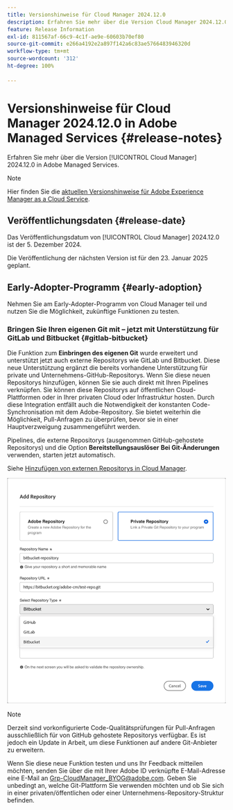 ```yaml
---
title: Versionshinweise für Cloud Manager 2024.12.0
description: Erfahren Sie mehr über die Version Cloud Manager 2024.12.0 in Adobe Managed Services.
feature: Release Information
exl-id: 811567af-66c9-4c1f-ae9e-60603b70ef80
source-git-commit: e266a4192e2a897f142a6c83ae5766483946320d
workflow-type: tm+mt
source-wordcount: '312'
ht-degree: 100%

---
```


# Versionshinweise für Cloud Manager 2024.12.0 in Adobe Managed Services {#release-notes}

<!-- RELEASE WIKI  https://wiki.corp.adobe.com/display/DMSArchitecture/Cloud+Manager+2024.12.0+Release -->

Erfahren Sie mehr über die Version [!UICONTROL Cloud Manager] 2024.12.0 in Adobe Managed Services.

>[!NOTE]
>
>Hier finden Sie die [aktuellen Versionshinweise für Adobe Experience Manager as a Cloud Service](https://experienceleague.adobe.com/de/docs/experience-manager-cloud-service/content/release-notes/home).

## Veröffentlichungsdaten {#release-date}

<!-- SAVE FOR FUTURE POSSIBLE USE No notable bugs or features for the September release of Cloud Manager. -->

Das Veröffentlichungsdatum von [!UICONTROL Cloud Manager] 2024.12.0 ist der 5. Dezember 2024.

Die Veröffentlichung der nächsten Version ist für den 23. Januar 2025 geplant.

<!-- ## What's new {#what-is-new} -->

<!-- * The AEM Code Quality step now uses SonarQube 9.9 Server, replacing the older 7.4 version. This upgrade brings additional security, performance, and code quality checks, offering more comprehensive analysis and coverage for your projects. --> <!-- CMGR-45683 -->

## Early-Adopter-Programm {#early-adoption}

Nehmen Sie am Early-Adopter-Programm von Cloud Manager teil und nutzen Sie die Möglichkeit, zukünftige Funktionen zu testen.

### Bringen Sie Ihren eigenen Git mit – jetzt mit Unterstützung für GitLab und Bitbucket {#gitlab-bitbucket}

<!-- BOTH CS & AMS -->

Die Funktion zum **Einbringen des eigenen Git** wurde erweitert und unterstützt jetzt auch externe Repositorys wie GitLab und Bitbucket. Diese neue Unterstützung ergänzt die bereits vorhandene Unterstützung für private und Unternehmens-GitHub-Repositorys. Wenn Sie diese neuen Repositorys hinzufügen, können Sie sie auch direkt mit Ihren Pipelines verknüpfen. Sie können diese Repositorys auf öffentlichen Cloud-Plattformen oder in Ihrer privaten Cloud oder Infrastruktur hosten. Durch diese Integration entfällt auch die Notwendigkeit der konstanten Code-Synchronisation mit dem Adobe-Repository. Sie bietet weiterhin die Möglichkeit, Pull-Anfragen zu überprüfen, bevor sie in einer Hauptverzweigung zusammengeführt werden.

Pipelines, die externe Repositorys (ausgenommen GitHub-gehostete Repositorys) und die Option **Bereitstellungsauslöser** **Bei Git-Änderungen** verwenden, starten jetzt automatisch.

Siehe [Hinzufügen von externen Repositorys in Cloud Manager](/help/managing-code/external-repositories.md).

![Dialogfeld „Repository hinzufügen“](/help/release-notes/assets/repositories-add-release-notes.png)

>[!NOTE]
>
>Derzeit sind vorkonfigurierte Code-Qualitätsprüfungen für Pull-Anfragen ausschließlich für von GitHub gehostete Repositorys verfügbar. Es ist jedoch ein Update in Arbeit, um diese Funktionen auf andere Git-Anbieter zu erweitern.

Wenn Sie diese neue Funktion testen und uns Ihr Feedback mitteilen möchten, senden Sie über die mit Ihrer Adobe ID verknüpfte E-Mail-Adresse eine E-Mail an [Grp-CloudManager_BYOG@adobe.com](mailto:Grp-CloudManager_BYOG@adobe.com). Geben Sie unbedingt an, welche Git-Plattform Sie verwenden möchten und ob Sie sich in einer privaten/öffentlichen oder einer Unternehmens-Repository-Struktur befinden.


<!-- ## Bug fixes {#bug-fixes}

* A

Known Issues {#known-issues}

* A -->

